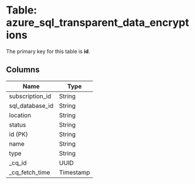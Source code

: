# Table: azure_sql_transparent_data_encryptions


The primary key for this table is **id**.


## Columns
| Name          | Type          |
| ------------- | ------------- |
|subscription_id|String|
|sql_database_id|String|
|location|String|
|status|String|
|id (PK)|String|
|name|String|
|type|String|
|_cq_id|UUID|
|_cq_fetch_time|Timestamp|